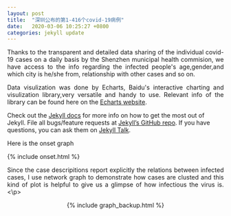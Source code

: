 ```yaml
---
layout: post
title:  "深圳公布的第1-416个covid-19病例"
date:   2020-03-06 10:25:27 +0800
categories: jekyll update
---
```

<p style="text-align:justify; text-justify:inter-ideograph;">
Thanks to the transparent and detailed data sharing of the individual covid-19 cases on a daily basis by the Shenzhen municipal health commision, we have access to the info regarding the infected people's age,gender,and which city is he/she from, relationship with other cases and so on.   
 </p>

<p style="text-align:justify; text-justify:inter-ideograph;">
Data visulization was done by Echarts, Baidu's interactive charting and visulization library,very versatile and handy to use. Relevant info of the library can be found here on the <a href="https://www.echartsjs.com/zh/index.html">Echarts website</a>.  
</p>



Check out the [Jekyll docs][jekyll-docs] for more info on how to get the most out of Jekyll. File all bugs/feature requests at [Jekyll’s GitHub repo][jekyll-gh]. If you have questions, you can ask them on [Jekyll Talk][jekyll-talk].



Here is the onset graph

{% include onset.html %}

<p style="text-align:justify; text-justify:inter-ideograph;"> 
Since the case descripitions report explicitly the relations between infected cases, I use network graph to demonstrate how cases are clusted and this kind of plot is helpful to give us a glimpse of how infectious the virus is.
<\p>

<center>
{% include graph_backup.html %}
</center>
  



[jekyll-docs]: https://jekyllrb.com/docs/home
[jekyll-gh]:   https://github.com/jekyll/jekyll
[jekyll-talk]: https://talk.jekyllrb.com/

